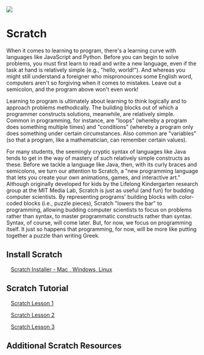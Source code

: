 <img src="https://github.com/Code-Institute-Org/Full-Stack-Web-Developer-Stream-0/blob/master/scratch_logo.jpg">

# Scratch

When it comes to learning to program, there's a learning curve with languages like JavaScript and Python. Before you can begin to solve problems, you must first learn to read and write a new language, even if the task at hand is relatively simple (e.g., "hello, world!"). And whereas you might still understand a foreigner who mispronounces some English word, computers aren't so forgiving when it comes to mistakes. Leave out a semicolon, and the program above won't even work! 

Learning to program is ultimately about learning to think logically and to approach problems methodically. The building blocks out of which a programmer constructs solutions, meanwhile, are relatively simple. Common in programming, for instance, are "loops" (whereby a program does something multiple times) and "conditions" (whereby a program only does something under certain circumstances. Also common are "variables" (so that a program, like a mathematician, can remember certain values). 

For many students, the seemingly cryptic syntax of languages like Java tends to get in the way of mastery of such relatively simple constructs as these. Before we tackle a language like Java, then, with its curly braces and semicolons, we turn our attention to Scratch, a "new programming language that lets you create your own animations, games, and interactive art." Although originally developed for kids by the Lifelong Kindergarten research group at the MIT Media Lab, Scratch is just as useful (and fun) for budding computer scientists. By representing programs' building blocks with color-coded blocks (i.e., puzzle pieces), Scratch "lowers the bar" to programming, allowing budding computer scientists to focus on problems rather than syntax, to master programmatic constructs rather than syntax. Syntax, of course, will come later. But, for now, we focus on programming itself. It just so happens that programming, for now, will be more like putting together a puzzle than writing Greek. 



## Install Scratch

 
 &nbsp;&nbsp;&nbsp;[Scratch Installer - Mac , Windows, Linux](https://scratch.mit.edu/scratch_1.4/)
 
 
##  Scratch Tutorial

 &nbsp;&nbsp;&nbsp;[Scratch Lesson 1](Scratch_Session_1.pdf)
 
 &nbsp;&nbsp;&nbsp;[Scratch Lesson 2](Scratch_Session_2.pdf)
  
 &nbsp;&nbsp;&nbsp;[Scratch Lesson 3](Scratch_Session_3.pdf)


##  Additional Scratch Resources